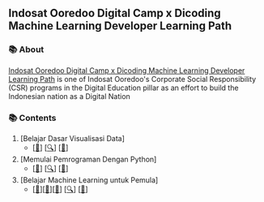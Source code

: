 ## Indosat Ooredoo Digital Camp x Dicoding Machine Learning Developer Learning Path

### 📚 About
[Indosat Ooredoo Digital Camp x Dicoding Machine Learning Developer Learning Path](https://www.dicoding.com/learningpaths/30) is one of Indosat Ooredoo's Corporate Social Responsibility (CSR) programs in the Digital Education pillar as an effort to build the Indonesian nation as a Digital Nation

### 📚 Contents

1. [Belajar Dasar Visualisasi Data]
    - [[📂](https://github.com/RaharditoDio/IDCamp-Machine-Learning-Developer-Learning-Path/blob/main/Latihan%20Modul%201)] [[🔍](https://www.dicoding.com/academies/177/tutorials)] [[📃](https://www.dicoding.com/certificates/ERZR5DGOWPYV)]
2. [Memulai Pemrograman Dengan Python]
    - [[📂](https://github.com/RaharditoDio/IDCamp-Machine-Learning-Developer-Learning-Path/blob/main/Latihan%20Modul%202.ipynb)] [[🔍](https://www.dicoding.com/academies/86/tutorials)] [[📃](https://www.dicoding.com/certificates/QLZ98GDWEX5D)]
3. [Belajar Machine Learning untuk Pemula]
    - [[📂](https://github.com/RaharditoDio/IDCamp-Machine-Learning-Developer-Learning-Path/blob/main/Latihan%20Modul%203.ipynb)][[📂](https://github.com/RaharditoDio/IDCamp-Machine-Learning-Developer-Learning-Path/blob/main/Latihan%20Tensor%20Flow.ipynb)][[📂](https://github.com/RaharditoDio/IDCamp-Machine-Learning-Developer-Learning-Path/blob/main/Proyek_Akhir_Modul_3.ipynb)] [[🔍](https://www.dicoding.com/academies/184/tutorials)] [[📃](https://www.dicoding.com/certificates/1RXYYONG1XVM)]
